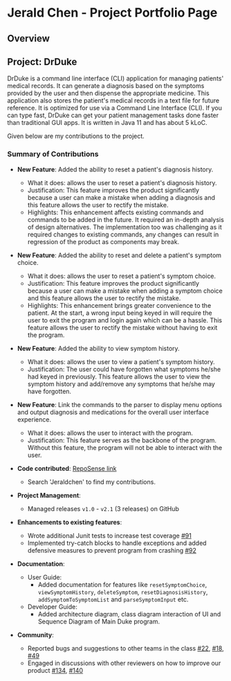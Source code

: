[comment]: <> (//@@author Jeraldchen)
# Jerald Chen - Project Portfolio Page

## Overview

## Project: DrDuke

DrDuke is a command line interface (CLI) application for managing patients' medical records. 
It can generate a diagnosis based on the symptoms provided by the user and then dispense the appropriate medicine.
This application also stores the patient's medical records in a text file for future reference.
It is optimized for use via a Command Line Interface (CLI). 
If you can type fast, DrDuke can get your patient management tasks done faster than traditional GUI apps. 
It is written in Java 11 and has about 5 kLoC. 


Given below are my contributions to the project.

### Summary of Contributions

* **New Feature**: Added the ability to reset a patient's diagnosis history.
  * What it does: allows the user to reset a patient's diagnosis history.
  * Justification: This feature improves the product significantly because a user can make a mistake when adding a diagnosis and 
  this feature allows the user to rectify the mistake.
  * Highlights: This enhancement affects existing commands and commands to be added in the future. It required an in-depth analysis of 
  design alternatives. The implementation too was challenging as it required changes to existing commands, any changes can result in 
  regression of the product as components may break.  


* **New Feature**: Added the ability to reset and delete a patient's symptom choice.
  * What it does: allows the user to reset a patient's symptom choice.
  * Justification: This feature improves the product significantly because a user can make a mistake when adding a symptom choice and 
  this feature allows the user to rectify the mistake.
  * Highlights: This enhancement brings greater convenience to the patient. At the start, a wrong input being keyed in
  will require the user to exit the program and login again which can be a hassle. This feature allows the user to rectify the mistake
    without having to exit the program.  
  

* **New Feature**: Added the ability to view symptom history.
  * What it does: allows the user to view a patient's symptom history.
  * Justification: The user could have forgotten what symptoms he/she had keyed in previously. This feature allows the user to view
    the symptom history and add/remove any symptoms that he/she may have forgotten.  


* **New Feature**: Link the commands to the parser to display menu options and output diagnosis and medications for the overall user interface experience.
  * What it does: allows the user to interact with the program.
  * Justification: This feature serves as the backbone of the program. Without this feature, the program will not be able to
    interact with the user.  


* **Code contributed**: [RepoSense link](https://nus-cs2113-ay2223s2.github.io/tp-dashboard/?search=jeraldchen&breakdown=true)
  * Search 'Jeraldchen' to find my contributions.
  
  
* **Project Management**:
  * Managed releases `v1.0` - `v2.1` (3 releases) on GitHub 
  

* **Enhancements to existing features**:
  * Wrote additional Junit tests to increase test coverage [#91](https://github.com/AY2223S2-CS2113-W13-1/tp/commit/201d52930f3778f2e6e9692a87d308021355ee0a)
  * Implemented try-catch blocks to handle exceptions and added defensive measures to prevent program from crashing [#92](https://github.com/AY2223S2-CS2113-W13-1/tp/commit/a8092485e3d44fb52760c7b17c8d658a2e9a3a88)  
    

* **Documentation**:
  * User Guide:
    * Added documentation for features like `resetSymptomChoice`, `viewSymptomHistory`, `deleteSymptom`, `resetDiagnosisHistory`, `addSymptomToSymptomList` and `parseSymptomInput` etc.
  * Developer Guide:
    * Added architecture diagram, class diagram interaction of UI and Sequence Diagram of Main Duke program.
    

* **Community**:
  * Reported bugs and suggestions to other teams in the class [#22](https://github.com/nus-cs2113-AY2223S2/tp/pull/22/files#r1151403222), [#18](https://github.com/nus-cs2113-AY2223S2/tp/pull/18/files#r1151416463), [#49](https://github.com/nus-cs2113-AY2223S2/tp/pull/49/files#r1151409910)
  * Engaged in discussions with other reviewers on how to improve our product [#134](https://github.com/AY2223S2-CS2113-W13-1/tp/issues/134#issuecomment-1493253614), [#140](https://github.com/AY2223S2-CS2113-W13-1/tp/issues/140)